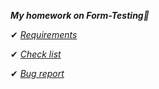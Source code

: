 ***My homework on Form-Testing💬***

✔ [_Requirements_](https://docs.google.com/spreadsheets/d/1GskJaeBiiw9uv_AyOhPiNVkFe2F1kppOI8OBkUnIjfw/edit#gid=0)

✔ [_Check list_](https://docs.google.com/spreadsheets/d/1GskJaeBiiw9uv_AyOhPiNVkFe2F1kppOI8OBkUnIjfw/edit#gid=766284070)

✔ [_Bug report_](https://docs.google.com/spreadsheets/d/1GskJaeBiiw9uv_AyOhPiNVkFe2F1kppOI8OBkUnIjfw/edit#gid=439089364) 
